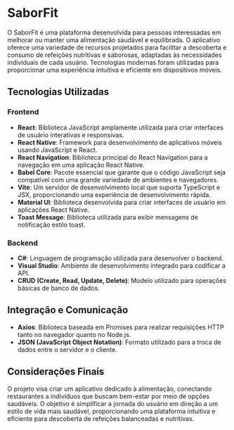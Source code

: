# SaborFit

O SaborFit é uma plataforma desenvolvida para pessoas interessadas em melhorar ou manter uma alimentação saudável e equilibrada. O aplicativo oferece uma variedade de recursos projetados para facilitar a descoberta e consumo de refeições nutritivas e saborosas, adaptadas às necessidades individuais de cada usuário. Tecnologias modernas foram utilizadas para proporcionar uma experiência intuitiva e eficiente em dispositivos móveis.

## Tecnologias Utilizadas

### Frontend

- **React**: Biblioteca JavaScript amplamente utilizada para criar interfaces de usuário interativas e responsivas.
- **React Native**: Framework para desenvolvimento de aplicativos móveis usando JavaScript e React.
- **React Navigation**: Biblioteca principal do React Navigation para a navegação em uma aplicação React Native.
- **Babel Core**: Pacote essencial que garante que o código JavaScript seja compatível com uma grande variedade de ambientes e navegadores.
- **Vite**: Um servidor de desenvolvimento local que suporta TypeScript e JSX, proporcionando uma experiência de desenvolvimento rápida.
- **Material UI**: Biblioteca desenvolvida para criar interfaces de usuário em aplicações React Native.
- **Toast Message**: Biblioteca utilizada para exibir mensagens de notificação estilo toast.

### Backend

- **C#**: Linguagem de programação utilizada para desenvolver o backend.
- **Visual Studio**: Ambiente de desenvolvimento integrado para codificar a API.
- **CRUD (Create, Read, Update, Delete)**: Modelo utilizado para operações básicas de banco de dados.

## Integração e Comunicação

- **Axios**: Biblioteca baseada em Promises para realizar requisições HTTP tanto no navegador quanto no Node.js.
- **JSON (JavaScript Object Notation)**: Formato utilizado para a troca de dados entre o servidor e o cliente.

## Considerações Finais

O projeto visa criar um aplicativo dedicado à alimentação, conectando restaurantes a indivíduos que buscam bem-estar por meio de opções saudáveis. O objetivo é simplificar a jornada do usuário em direção a um estilo de vida mais saudável, proporcionando uma plataforma intuitiva e eficiente para descoberta de refeições balanceadas e nutritivas.


